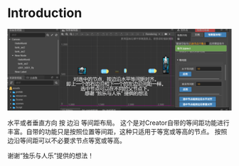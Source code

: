 # Introduction

![avatar](./aa.gif)

水平或者垂直方向 按 边沿 等间距布局。
这个是对Creator自带的等间距功能进行丰富。自带的功能只是按照位置等间距，这种只适用于等宽或等高的节点。
按照边沿等间距可以不必要求节点等宽或等高。

谢谢“独乐与人乐”提供的想法！